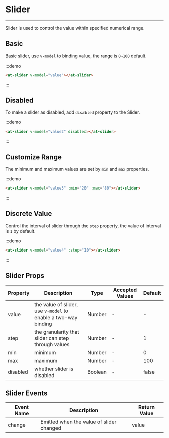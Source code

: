 
# Slider

----

Slider is used to control the value within specified numerical range.

## Basic

Basic slider, use `v-model` to binding value, the range is `0~100` default.

:::demo
```html
<at-slider v-model="value"></at-slider>
```
:::

## Disabled

To make a slider as disabled, add `disabled` property to the Slider.

:::demo
```html
<at-slider v-model="value2" disabled></at-slider>
```
:::

## Customize Range

The minimum and maximum values are set by `min` and `max` properties.

:::demo
```html
<at-slider v-model="value3" :min="20" :max="80"></at-slider>
```
:::

## Discrete Value

Control the interval of slider through the `step` property, the value of interval is `1` by default.

:::demo
```html
<at-slider v-model="value4" :step="10"></at-slider>
```
:::

## Slider Props

| Property      | Description          | Type      | Accepted Values                           | Default  |
|---------- |-------------- |---------- |--------------------------------  |-------- |
| value | the value of slider, use `v-model` to enable a two-way binding | Number | - | - |
| step | the granularity that slider can step through values | Number | - | 1 |
| min | minimum | Number | - | 0 |
| max | maximum | Number | - | 100 |
| disabled | whether slider is disabled | Boolean | - | false |

## Slider Events

| Event Name      | Description          | Return Value  |
|---------- |-------------- |---------- |
| change | Emitted when the value of slider changed | value |

<script>
export default {
  data() {
    return {
      value: 0,
      value2: 20,
      value3: 30,
      value4: 50
    }
  }
}
</script>
